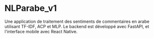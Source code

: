 # NLParabe_v1
Une application de traitement des sentiments de commentaires en arabe utilisant TF-IDF, ACP et MLP. Le backend est développé avec FastAPI, et l'interface mobile avec React Native.
